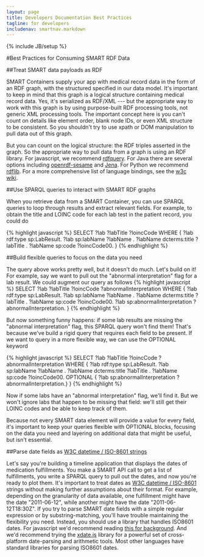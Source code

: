 ```yaml
---
layout: page
title: Developers Documentation Best Practices
tagline: for developers
includenav: smartnav.markdown
---
```

{% include JB/setup %}

<div id="toc"> </div>

#Best Practices for Consuming SMART RDF Data

##Treat SMART data payloads as RDF

SMART Containers supply your app with medical record data in the form of an RDF graph, with the structured specified in our data model. It's important to keep in mind that this graph is a logical structure containing medical record data. Yes, it's serialized as RDF/XML --- but the appropriate way to work with this graph is by using purpose-built RDF processing tools, not generic XML processing tools. The important concept here is you can't count on details like element order, blank node IDs, or even XML structure to be consistent. So you shouldn't try to use xpath or DOM manipulation to pull data out of this graph.

But you can count on the logical structure: the RDF triples asserted in the graph. So the appropriate way to pull data from a graph is using an RDF library. For javascript, we recommend [rdfquery](http://code.google.com/p/rdfquery/). For Java there are several options including [openrdf-sesame](http://www.openrdf.org/) and [Jena](http://jena.sourceforge.net/). For Python we recommend [rdflib](http://www.rdflib.net/). For a more comprehensive list of language bindings, see the [w3c wiki](http://www.w3.org/2001/sw/wiki/Category:Programming_Environment).

##Use SPARQL queries to interact with SMART RDF graphs

When you retrieve data from a SMART Container, you can use SPARQL queries to loop through results and extract relevant fields. For example, to obtain the title and LOINC code for each lab test in the patient record, you could do

{% highlight javascript %}
SELECT  ?lab ?labTitle ?loincCode 
WHERE { 
  ?lab rdf:type sp:LabResult. 
  ?lab sp:labName ?labName . 
  ?labName dcterms:title ?labTitle . 
  ?labName sp:code ?loincCode00. 
}
{% endhighlight  %}

##Build flexible queries to focus on the data you need

The query above works pretty well, but it doesn't do much. Let's build on it! For example, say we want to pull out the "abnormal interpretation" flag for a lab result. We could augment our query as follows
{% highlight javascript %}
SELECT  ?lab ?labTitle ?loincCode ?abnormalInterpretation
WHERE { 
  ?lab rdf:type sp:LabResult. 
  ?lab sp:labName ?labName . 
  ?labName dcterms:title ?labTitle . 
  ?labName sp:code ?loincCode00. 
  ?lab sp:abnormalInterpretation ?abnormalInterpretation.
}
{% endhighlight  %}

But now something funny happens: if some lab results are missing the "abnormal interpretation" flag, this SPARQL query won't find them! That's because we've build a rigid query that requires each field to be present. If we want to query in a more flexible way, we can use the OPTIONAL keyword

{% highlight javascript %}
SELECT  ?lab ?labTitle ?loincCode ?abnormalInterpretation
WHERE { 
  ?lab rdf:type sp:LabResult. 
  ?lab sp:labName ?labName . 
  ?labName dcterms:title ?labTitle . 
  ?labName sp:code ?loincCode00. 
  OPTIONAL { ?lab sp:abnormalInterpretation ?abnormalInterpretation.} 
}
{% endhighlight  %}

Now if some labs have an "abnormal interpretation" flag, we'll find it. But we won't ignore labs that happen to be missing that field: we'll still get their LOINC codes and be able to keep track of them.

Because not every SMART data element will provide a value for every field, it's important to keep your queries flexible with OPTIONAL blocks, focusing on the data you need and layering on additional data that might be useful, but isn't essential. 

##Parse date fields as [W3C datetime / ISO-8601 strings](http://www.w3.org/TR/NOTE-datetime)

Let's say you're building a timeline application that displays the dates of medication fulfillments. You make a SMART API call to get a list of fulfillments, you write a SPARQL query to pull out the dates, and now you're ready to plot them. It's important to treat dates as [W3C datetime / ISO-8601](http://www.w3.org/TR/NOTE-datetime) strings without making further assumptions about their format. For example, depending on the granularity of data available, one fulfillment might have the date "2011-06-12", while another might have the date "2011-06-12T18:30Z". If you try to parse SMART date fields with a simple regular expression or by substring-matching, you'll have trouble maintaining the flexibility you need. Instead, you should use a library that handles ISO8601 dates. For javascript we'd recommend reading [this for background](http://delete.me.uk/2005/03/iso8601.html). And we'd recommend trying the [xdate.js](http://arshaw.com/xdate/) library for a powerful set of cross-platform date-parsing and arithmetic tools. Most other languages have standard libraries for parsing ISO8601 dates. 